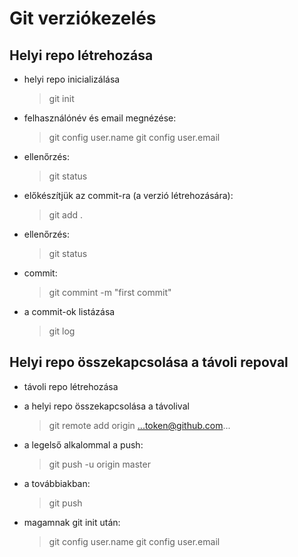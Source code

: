 # Git verziókezelés

## Helyi repo létrehozása

- helyi repo inicializálása
    > git init
- felhasználónév és email megnézése:
    > git config user.name
    > git config user.email 
- ellenőrzés:
    > git status
- előkészítjük az commit-ra (a verzió létrehozására):
    > git add .
- ellenőrzés:
    >git status
- commit:
    >git commint -m "first commit"
- a commit-ok listázása
    > git log

## Helyi repo összekapcsolása a távoli repoval

- távoli repo létrehozása 
- a helyi repo összekapcsolása a távolival
    > git remote add origin ...token@github.com...
- a legelső alkalommal a push:
    > git push -u origin master
- a továbbiakban:
    > git push

- magamnak git init után:
    > git config user.name
    > git config user.email